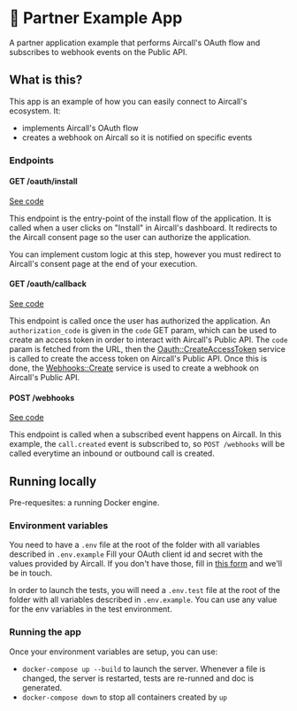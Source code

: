 # 🚀 Partner Example App
A partner application example that performs Aircall's OAuth flow and subscribes to webhook events on the Public API.

## What is this?

This app is an example of how you can easily connect to Aircall's ecosystem.
It:
- implements Aircall's OAuth flow
- creates a webhook on Aircall so it is notified on specific events

### Endpoints

#### GET /oauth/install
[See code](controllers/oauth.rb#L14)

This endpoint is the entry-point of the install flow of the application. It is called when a user clicks on "Install" in Aircall's dashboard.
It redirects to the Aircall consent page so the user can authorize the application.

You can implement custom logic at this step, however you must redirect to Aircall's consent page at the end of your execution.

#### GET /oauth/callback
[See code](controllers/oauth.rb#L23)

This endpoint is called once the user has authorized the application. An `authorization_code` is given in the `code` GET param, which can be used to create an access token in order to interact with Aircall's Public API.
The `code` param is fetched from the URL, then the [Oauth::CreateAccessToken](services/oauth/create_access_token.rb) service is called to create the access token on Aircall's Public API.
Once this is done, the [Webhooks::Create](services/webhooks/create) service is used to create a webhook on Aircall's Public API.

#### POST /webhooks
[See code](controllers/webhooks.rb#L6)

This endpoint is called when a subscribed event happens on Aircall.
In this example, the `call.created` event is subscribed to, so `POST /webhooks` will be called everytime an inbound or outbound call is created.

## Running locally

Pre-requesites: a running Docker engine.

### Environment variables

You need to have a `.env` file at the root of the folder with all variables described in `.env.example`
Fill your OAuth client id and secret with the values provided by Aircall. If you don't have those, fill in [this form](https://aircall.io/partners/registration/) and
we'll be in touch.

In order to launch the tests, you will need a `.env.test` file at the root of the folder with all variables described in `.env.example`. You can use any value for the env variables in the test environment.

### Running the app

Once your environment variables are setup, you can use:
- `docker-compose up --build` to launch the server. Whenever a file is changed, the server is restarted, tests are re-runned and doc is generated.
- `docker-compose down` to stop all containers created by `up`

